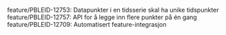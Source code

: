 feature/PBLEID-12753: Datapunkter i en tidsserie skal ha unike tidspunkter
feature/PBLEID-12757: API for å legge inn flere punkter på én gang
feature/PBLEID-12709: Automatisert feature-integrasjon
